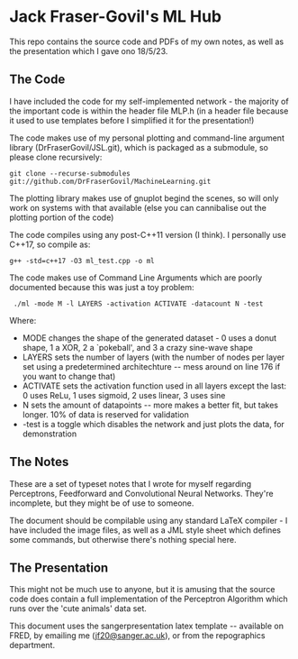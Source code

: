 # Jack Fraser-Govil's ML Hub

This repo contains the source code and PDFs of my own notes, as well as the presentation which I gave ono 18/5/23. 

## The Code

I have included the code for my self-implemented network - the majority of the important code is within the header file MLP.h (in a header file because it used to use templates before I simplified it for the presentation!)

The code makes use of my personal plotting and command-line argument library (DrFraserGovil/JSL.git), which is packaged as a submodule, so please clone recursively:

```git clone --recurse-submodules git://github.com/DrFraserGovil/MachineLearning.git```

The plotting library makes use of gnuplot begind the scenes, so will only work on systems with that available (else you can cannibalise out the plotting portion of the code)

The code compiles using any post-C++11 version (I think). I personally use C++17, so compile as:

```g++ -std=c++17 -O3 ml_test.cpp -o ml```

The code makes use of Command Line Arguments which are poorly documented because this was just a toy problem:

``` ./ml -mode M -l LAYERS -activation ACTIVATE -datacount N -test```

Where:
* MODE changes the shape of the generated dataset - 0 uses a donut shape, 1 a XOR, 2 a `pokeball', and 3 a crazy sine-wave shape
* LAYERS sets the number of layers (with the number of nodes per layer set using a predetermined architechture -- mess around on line 176 if you want to change that)
* ACTIVATE sets the activation function used in all layers except the last: 0 uses ReLu, 1 uses sigmoid, 2 uses linear, 3 uses sine
* N sets the amount of datapoints -- more makes a better fit, but takes longer. 10% of data is reserved for validation
* -test is a toggle which disables the network and just plots the data, for demonstration


## The Notes

These are a set of typeset notes that I wrote for myself regarding Perceptrons, Feedforward and Convolutional Neural Networks. They're incomplete, but they might be of use to someone. 

The document should be compilable using any standard LaTeX compiler - I have included the image files, as well as a JML style sheet which defines some commands, but otherwise there's nothing special here. 

## The Presentation

This might not be much use to anyone, but it is amusing that the source code does contain a full implementation of the Perceptron Algorithm which runs over the 'cute animals' data set. 

This document uses the sangerpresentation latex template -- available on FRED, by emailing me (jf20@sanger.ac.uk), or from the repographics department.  